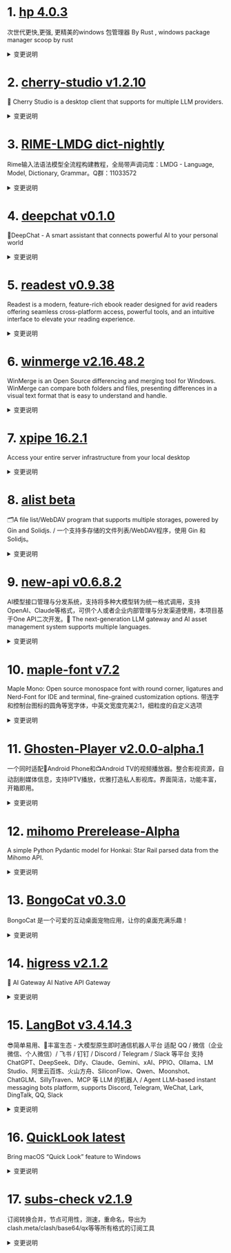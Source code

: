 
# 1. [hp 4.0.3](https://github.com/Super1Windcloud/hp/releases/tag/4.0.3)  
次世代更快,更强, 更精美的windows 包管理器 By Rust , windows package manager scoop by rust 
<details>
<summary>变更说明</summary>

Hp  '4.0.3'  is published, refactored reset command and fix msi install  

</details>

# 2. [cherry-studio v1.2.10](https://github.com/CherryHQ/cherry-studio/releases/tag/v1.2.10)  
🍒 Cherry Studio is a desktop client that supports for multiple LLM providers.
<details>
<summary>变更说明</summary>

### v1.2.10 发布日志

1. **修复**：增强图像生成逻辑、更新API key URL、修正工具调用失败、修复GitHub Copilot模型图像支持。
2. **功能**：允许功能键设为快捷键、优化话题列表切换、增加模型备注功能、支持自动主题模式、基于模型选择启用图像生成。
3. **优化**：简化窗口API定义、改进表单布局、增强高级设置切换功能、优化搜索结果复制按钮。
4. **其他**：添加MCP资源下拉菜单、修复Mcp设置状态错误、细化系统消息处理。

## What's Changed
* feat: Enable image generation in assistant based on model selection  
* feat: Enhance theme management with auto mode support  
* fix: Fix the image support for the GitHub Copilot models  
* fix(MCPSettings): fix mcp setting state error,fix mcp setting save searchKey lose  
* Feat/mcp enhancement  
* feat(MCPService): add method to find PowerShell executable path  
* Add MCP resources dropdown in settings navbar  
* fix(OpenAIProvider): refine system message handling for specific model IDs  
* chore: add grok image alias  
*  Added a "Copy" button next to each search result.  
* fix: update electron-updater patch and refine content-type regex  
* revert: generate image button  
* fix(AppUpdater): update condition for checking available updates  
* refactor: simplify window.api definition  
* fix(MCPService): Tool call failure caused by incorrect tool parameters  
* feat: 增加模型备注功能  
* feat: update theme handling in ConfigManager and WindowService  
* feat(TopicsTab): 简单方式优化话题列表切换卡顿问题  
* style: optimize mcp arg name display layout  
* chore: Update runtime version in VSCode launch configuration  
* fix(McpOAuthClientProvider): update redirect URL  
* feat: 允许功能键(F1-F19)可以被设置为快捷键而不需要修饰键  
* refactor: use the existing hook  
* fix(GeminiProvider): enhance image generation logic and response configuration  

## New Contributors
*  made their first contribution in 
*  made their first contribution in 
*  made their first contribution in 

**Full Changelog**:   

</details>

# 3. [RIME-LMDG dict-nightly](https://github.com/amzxyz/RIME-LMDG/releases/tag/dict-nightly)  
Rime输入法语法模型全流程构建教程，全局带声调词库：LMDG - Language, Model, Dictionary, Grammar。Q群：11033572
<details>
<summary>变更说明</summary>

- `cn_dicts.zip`：最新的中文词库文件。
  

</details>

# 4. [deepchat v0.1.0](https://github.com/ThinkInAIXYZ/deepchat/releases/tag/v0.1.0)  
🐬DeepChat - A smart assistant that connects powerful AI to your personal world
<details>
<summary>变更说明</summary>

## 🚀 DeepChat 0.1.0 正式发布 | 重新定义你的 AI 对话体验！
—— 不再是简单的ChatBot，而是你的自然语言 Agent  工具🌟
#
## ✨ 本次主要更新内容 ✨
#### 重磅更新，语义化工作流，支持MCP Resources 和 Prompts  

从这个版本开始，DeepChat 开始逐渐变成一个 Agent Native 的生产力工具，你可以在输入框中通过 @ 各种 MCP 服务提供的Tools Resources 以及 Prompt，还有你上传的文件，让模型按照你用自然语言编排的流程进行工作，效率大大提升🛫

!

* 完善了目前的快捷键和说明  
* 重构整个调用loop的逻辑，MCP调用更流畅  
* Markdown渲染优化   
* 简易版 dify 知识库检索  
* fastGPT 知识库  
* Update Readme  
* 供应商可以排序了  
* 补充了模型供应商额外的一些设置项  
* 支持了音频文件  
*  支持系统通知  
* Release 0.1.0  


**Full Changelog**: 

🔥 为什么选择 DeepChat？

✅ **商业友好**：基于原版  开源，无任何协议外的额外约束，面向开源。
✅ **开箱即用**：极简配置，即刻开启你的智能对话之旅。
✅ **极致灵活**：自由切换模型，自定义模型源，满足你多样化的对话和探索需求。
✅ **体验绝佳**：LaTeX 公式渲染、代码高亮、Markdown 支持，模型对话从未如此顺畅。
✅ **持续进化**：我们倾听用户反馈，不断迭代更新，为你带来更卓越的 AI 对话体验。

📥 立即体验未来

💬 反馈有礼：欢迎提交你的宝贵建议，加入 VIP 用户社群，与我们一同塑造 DeepChat 的未来！

<img width="400px" src="
  

</details>

# 5. [readest v0.9.38](https://github.com/readest/readest/releases/tag/v0.9.38)  
Readest is a modern, feature-rich ebook reader designed for avid readers offering seamless cross-platform access, powerful tools, and an intuitive interface to elevate your reading experience.
<details>
<summary>变更说明</summary>

## Release Highlight
* Page Turning with Volume Keys: You can now turn pages using your device’s volume buttons
* Expanded English Voices: More English voices are available across all en locales
* Theme Editor: Added a primary color picker for easier customization
* System Fonts: Retrieve system fonts on iOS and Android, with improved font weight and style detection
* Popup Footnotes: Popup footnotes now inherit the book's font for consistent appearance
* Better Text Selection: Preserves text selection anchors when spanning paginated content
* Android Compatibility: Navigation bar auto-hides correctly on Android 10 and below
* Popup Dialogs: Back key now properly dismisses popup dialogs on Android

## What's Changed
* compat: auto hide navigation bar also for Android version below 11  
* fix: don't panic on plugin log initialization error, closes   
* fix: preserve selection anchor when spanning paginated content, closes   
* feat: add more English voices for all en locales, closes   
* feat: add primary color input in theme editor, closes   
* feat: retrieve system fonts on iOS and Android and show font weight variants, closes  and closes   
* feat: add volume keys for page turning, closes   
* fix: intercept back keys to dismiss popup dialogs on Android, closes   
* fix: inherit book fonts for popup footnotes  
* release: version 0.9.38  


**Full Changelog**:   

</details>

# 6. [winmerge v2.16.48.2](https://github.com/WinMerge/winmerge/releases/tag/v2.16.48.2)  
WinMerge is an Open Source differencing and merging tool for Windows. WinMerge can compare both folders and files, presenting differences in a visual text format that is easy to understand and handle.
<details>
<summary>变更说明</summary>

!
#
# WinMerge 2.16.48.2 Release Notes

- [About This Release](#about-this-release)
- [What Is New in 2.16.48.2](#what-is-new-in-216482)
- [What Is New in 2.16.48](#what-is-new-in-21648)
- [What Is New in 2.16.47 beta?](#what-is-new-in-21647-beta)
- [Known issues](#known-issues)

April 2025
#
## About This Release

This is a WinMerge 2.16.48.2 stable release.
This release replaces earlier WinMerge stable releases as a recommended release.

Please submit bug reports to our bug-tracker.
#
## What Is New in 2.16.48.2
#
### Installer

- BugFix: Installing as "NT Authority/SYSTEM" does not work on some langauges. (, )
#
## What Is New in 2.16.48
#
### General

- BugFix: Setting the toolbar icons to "Extra Large" cannot save the settings.
    
- FR: Add `Ctrl+,` keyboard shortcut to open Options dialog box 
- Update Merge.rc (PR )
#
### File compare

 - BugFix: [BUG} Phantom line added when identical blocks of text pasted
     
 - BugFix: Fixed crash when quitting WinMerge while the search dialog is open
 - Syntax/Pascal: Add initialization and finalization (PR )
 - Syntax/Pascal: Support multiline strings (PR )
#
### Folder compare

- BugFix: Unable to compare files with zero mtime using
    "Modified Date and Size" 
- BugFix: Windows7 Winmerge v2.16.46.0 crash prone 
    ( WinMerge crashes after successfully deleting files.) 
#
### Webpage compare

 - BugFix: Fixed an issue where comparisons could fail when tab characters
     were present.
 - BugFix: Fixed incorrect line wrapping in certain HTML elements.
 - BugFix: Fixed an issue where differences within \<pre\> elements could appear
     concatenated instead of on separate lines.
#
### Plugins

 - BugFix: ApacheTika and PlantUML plugins: Fixed issue where no error message
     was displayed when execution failed 
 - BugFix: ApacheTika plugin: Fixed failure to run when the filename contained 
     non-alphanumeric characters (now uses the short filename instead) 
 - AIConvertText plugin: Added models gpt-4.1, gpt-4.1-mini, and gpt-4.1-nano
#
### Translations

- Translation updates:
  - Brazilian (PR ,,)
  - Chinese Simplified (PR ,)
  - Corsican (PR )
  - French (PR )
  - Hungarian (PR ,,)
  - Italian (PR ,,)
  - Japanese
  - Lithuanian (PR )
#
## What Is New in 2.16.47 Beta
#
### General

- BugFix: /inifile won't work with root directory 
- BugFix: "Another application has updated" message when window is deactivated
    
- Reduced flickering of title bar buttons and the status bar.
- Rewrite English.pot, add JXL image extension (PR )
- Add Output Pane for Logs and Messages (PR )
#
### File compare

- BugFix: Fixed an issue where $ in regular expressions in Substitution filters
    didn't work correctly with "Ignore carriage return differences" enabled.
    
- BugFix: Syntax highlighting of Python multiline strings failed on lines > 1
    
- BugFix: Fixed an issue where "&" appeared as an underline in the status bar
    when using both Unpacker and Prediffer plugins.
- BugFix: Sync Codepage Settings on Options and Diff Window 
- Update C syntax highlighting keyword list. (PR )
#
### Image compare

- Rewrite English.pot, add JXL image extension (PR )
#
### Options dialog

- BugFix: Fixed an issue where ShellExtensionU.dll was not properly
    unregistered when clicking the Unregister shell extension button in the
    Shell Integration options. 
- Modify the "Options (Compare > Image)" dialog. (PR )
#
### Color schemes

- Add Visual Studio Dark color scheme (PR )
- Twilight - new dark theme (PR )
#
### Installer

- BugFix: Context menu not working if installed from non-elevated (non admin)
    user on win 10 x64  (PR )
#
### Manual

- Help pages -> Appendix A. Shortcut keys 
#
### Translations

- Translation updates:
  - Brazilian (PR ,,)
  - Chinese Simplified (PR ) 
  - Corsican (PR ,)
  - Hebrew (PR )
  - Italian (PR ,)
  - Japanese
  - Polish (PR )
  - Portuguese (PR ,)
  - Swedish (PR )
  - Turkish (PR )
#
### Internals

- BugFix: Fix build in VS2022 17.13.0 (PR )
- BugFix: Use zopflipng to reduce size of splash.png (PR )
- README major update, Twilight theme minor edit (PR )
#
## Known issues

 - Pressing OK in the Options window while the INI file specified by /inifile is open for comparison in WinMerge may corrupt the file. 
 - Suggestion to make the result of image comparison more reliable (391)
 - Crashes when comparing large files 
 - Very slow to compare significantly different directories 
 - Vertical scrollbar breaks after pasting text 


------------------------------
### What's Changed

* Update Corsican translation for 2.16.47  
* Add Visual Studio Dark color scheme  
* Turkish translation update 2.16.46  
* Fix issue : Context menu not working if installed from non-elevated (non admin) user on win 10 x64  
* Fix build in VS2022 17.13.0  
* Use zopflipng to reduce size of splash.png  
* Update Portuguese.po  
* Modify the "Options (Compare > Image)" dialog.  
* Update C syntax highlighting keyword list.  
* Fix typo in Polish translation  
* Hebrew Translation Added  
* Update Brazilian.islu  
* Update corsican.islu for 2.16.47  
* Hans Eriksson updated the Swedish translation  
* Rewrite English.pot, add JXL image extension  
* Update Brazilian.po  
* Italian language update  
* Update Portuguese.po  
* Twilight - new dark theme  
* README major update, Twilight theme minor edit  
* Update Brazilian.po  
* update zh-cn translation  
* Add Output Pane for Logs and Messages  

* Update Hungarian.po  
* Italian language update  
* Update Brazilian.po  
* Update of Lithuanian translation  
* update zh-cn translation  
* Update Merge.rc  
* Update Hungarian.po  
* Update Brazilian.po  
* Update French.po  
* Update Russian.po  
* Syntax/Pascal: Add initialization and finalization  
* Syntax/Pascal: Support multiline strings  
* Update Corsican translation for 2.16.48  
* Itlian language update  
* Update Hungarian.po  
* Update Brazilian.po  
* Update of Lithuanian translation  
* update zh-cn translation  
* Italian language update  
* Syntax/Pascal: Support multiline strings  
#
## New Contributors
*  made their first contribution in 
*  made their first contribution in 
*  made their first contribution in 
*  made their first contribution in 

**Full Changelog**:   

</details>

# 7. [xpipe 16.2.1](https://github.com/xpipe-io/xpipe/releases/tag/16.2.1)  
Access your entire server infrastructure from your local desktop
<details>
<summary>变更说明</summary>

- Fix SSH config parsing failing for some host definitions in 16.2
- Fix docker refresh failing for old docker versions due to the new compose integration
- Fix k8s errors when auto-detecting subconnections when no kubectl context was set


## Downloads

You can find all downloadable artifacts below attached to this release. For installation instructions, see the .

All artifacts are signed by   

</details>

# 8. [alist beta](https://github.com/AlistGo/alist/releases/tag/beta)  
🗂️A file list/WebDAV program that supports multiple storages, powered by Gin and Solidjs. / 一个支持多存储的文件列表/WebDAV程序，使用 Gin 和 Solidjs。
<details>
<summary>变更说明</summary>

### &nbsp;&nbsp;&nbsp;🚀 Features

- Add h2c for http server &nbsp;-&nbsp; by **j2rong4cn** in  
- Add UseLargeThumbnail for 139 &nbsp;-&nbsp; by **bigQY** in  
- **139**:
  - Add option ReportRealSize ( close ) &nbsp;-&nbsp; by **MadDogOwner** and **Copilot** in  and  
- **azure_blob**:
  - Implement GetRootId interface in Addition struct &nbsp;-&nbsp; by **New Future** in  
- **cloudreve**:
  - S3 policy support &nbsp;-&nbsp; by **MadDogOwner** in  
- **doubao**:
  - Support upload ( close ) &nbsp;-&nbsp; by **asdfghjkl** and **Copilot** in  and  
  - Add get_download_info API and download_api option &nbsp;-&nbsp; by **MadDogOwner** in  
- **doubao_share**:
  - Support doubao_share link &nbsp;-&nbsp; by **asdfghjkl** and **anobodys** in  
- **driver**:
  - Add Azure Blob Storage driver &nbsp;-&nbsp; by **New Future** and **Copilot** in  
- **url-tree**:
  - Implement the Put interface to support adding links directly to the UrlTree on the web side &nbsp;-&nbsp; by **Lee CQ** and **Copilot** in  

### &nbsp;&nbsp;&nbsp;🐞 Bug Fixes

- Revert "refactor(net): pass request header" &nbsp;-&nbsp; by **j2rong4cn** in  
- Shebang of entrypoint.sh &nbsp;-&nbsp; by **Mmx** in  
- Remove auth middleware for authn login &nbsp;-&nbsp; by **Mmx** in  
- Prevent guest user from updating profile &nbsp;-&nbsp; by **yoclo** in  
- **115_open**:
  - Add delay in MakeDir function to handle rate limiting &nbsp;-&nbsp; by **Andy Hsu** 
- **139**:
  - Incorrect host &nbsp;-&nbsp; by **Sam- Pan（潘绍森）** and **Copilot** in  
- **aliyundrive_open**:
  - Resolve file duplication issues and improve path handling &nbsp;-&nbsp; by **Yifan Gao** and **Copilot** in  
- **archive**:
  - Unable to preview &nbsp;-&nbsp; by **j2rong4cn** in  
- **baidu_netdisk**:
  - Add another video crack api &nbsp;-&nbsp; by **asdfghjkl** and **anobodys** in  
- **deps**:
  - Update 115-sdk-go to v0.1.5 &nbsp;-&nbsp; by **Andy Hsu** 
- **docker_release**:
  - Avoid duplicate occupation in docker image ( close ) &nbsp;-&nbsp; by **wxnq** in  and  
- **doubao**:
  - Update file size type to int64 &nbsp;-&nbsp; by **MadDogOwner** in  
- **fs**:
  - Remove old target object from cache before updating &nbsp;-&nbsp; by **Yifan Gao** in  
- **ipfs**:
  - Fix problems &nbsp;-&nbsp; by **jerry** in  
- **lanzou**:
  - Remove JavaScript comments from response data &nbsp;-&nbsp; by **MadDogOwner** in  
- **mega**:
  - Use newest file for same filename ( close ) &nbsp;-&nbsp; by **gdm257** in  and  
- **net**:
  - Unexpected write ( close ) &nbsp;-&nbsp; by **j2rong4cn** in  and  
- **netease_music**:
  - Change ListResp size fields from string to int64 &nbsp;-&nbsp; by **MadDogOwner** in  
- **pikpak&pikpak_share**:
  - Update algorithms &nbsp;-&nbsp; by **YangXu** in  
  - Fix WebPackageName &nbsp;-&nbsp; by **Dgs** in  
- **thunder**:
  - Fix login issue ( close ) &nbsp;-&nbsp; by **Dgs** in  and  

### &nbsp;&nbsp;&nbsp;🏎 Performance

- Optimize IO read/write usage &nbsp;-&nbsp; by **j2rong4cn** and **MadDogOwner** in  
- **local**: Avoid duplicate parsing of VideoThumbPos &nbsp;-&nbsp; by **Lin Tianchuan** in  
- **quark_uc&quark_uc_tv**: Native proxy multithreading &nbsp;-&nbsp; by **xiaoQQya** in  

##### &nbsp;&nbsp;&nbsp;&nbsp;  

</details>

# 9. [new-api v0.6.8.2](https://github.com/QuantumNous/new-api/releases/tag/v0.6.8.2)  
AI模型接口管理与分发系统，支持将多种大模型转为统一格式调用，支持OpenAI、Claude等格式，可供个人或者企业内部管理与分发渠道使用，本项目基于One API二次开发。🍥 The next-generation LLM gateway and AI asset management system supports multiple languages.
<details>
<summary>变更说明</summary>

feat: 支持设置环境变量`ERROR_LOG_ENABLED=false`关闭错误日志  

</details>

# 10. [maple-font v7.2](https://github.com/subframe7536/maple-font/releases/tag/v7.2)  
Maple Mono: Open source monospace font with round corner, ligatures and Nerd-Font for IDE and terminal, fine-grained customization options. 带连字和控制台图标的圆角等宽字体，中英文宽度完美2:1，细粒度的自定义选项
<details>
<summary>变更说明</summary>

## Changelog

- Fix issues introduced in  
- add unicodes in IPA extension and Latin extended 

## Download

 | 

If you want to get the font that similar to `JetBrains Mono`, please download the "Normal-Ligature" or "Normal-No-Ligature"

如果你想用的是和 `JetBrains Mono` 相近的字体，请下载 "Normal-Ligature" 或者 "Normal-No-Ligature"

If you don't want to choose, please download 

懒人首选下载

| Format   | Ligature (default)                                                                                     | No-Ligature                                                                                                | Normal-Ligature                                                                                                    | Normal-No-Ligature                                                                                                     |
| -------- | ------------------------------------------------------------------------------------------------------ | ---------------------------------------------------------------------------------------------------------- | ------------------------------------------------------------------------------------------------------------------ | ---------------------------------------------------------------------------------------------------------------------- |
| Variable |                                                      |                                                        |                                                            |                                                              |
| TTF      |       |       |       |       |
| OTF      |                                                           |                                                             |                                                                 |                                                                   |
| WOFF2    |                                                         |                                                           |                                                               |                                                                 |
| NF       |         |         |         |         |
| CN       |         |         |         |         |
| NF-CN    |   |   |   |   |  

</details>

# 11. [Ghosten-Player v2.0.0-alpha.1](https://github.com/GhostenEditor/Ghosten-Player/releases/tag/v2.0.0-alpha.1)  
一个同时适配📱Android Phone和📺Android TV的视频播放器。整合影视资源，自动刮削媒体信息，支持IPTV播放，优雅打造私人影视库。界面简洁，功能丰富，开箱即用。
<details>
<summary>变更说明</summary>

> [!WARNING]
> 预览版功能不稳定，谨慎更新

> 如果项目对您有帮助，就请给颗吧。
> QQ群 1033449405

## 🎉New Features

1. TV端更新至2.0.0

## 🐞Bug Fixed

1. IPTV 的EPG现支持gzip解压缩 

## 🚀 Improvement

1. 提升http请求传输速度

## What's Changed
* build(deps): bump provider from 6.1.2 to 6.1.4  
* build(deps): bump volume_controller from 3.3.1 to 3.3.3  
* build(deps): bump shared_preferences from 2.5.2 to 2.5.3  
* Releases/v2.0.0 alpha.1  

## New Contributors
*  made their first contribution in 

**Full Changelog**:   

</details>

# 12. [mihomo Prerelease-Alpha](https://github.com/MetaCubeX/mihomo/releases/tag/Prerelease-Alpha)  
A simple Python Pydantic model for Honkai: Star Rail parsed data from the Mihomo API.
<details>
<summary>变更说明</summary>

Release created at  Thu May  1 12:42:49 CST 2025
Synchronize Alpha branch code updates, keeping only the latest version
<br>



  

</details>

# 13. [BongoCat v0.3.0](https://github.com/ayangweb/BongoCat/releases/tag/v0.3.0)  
BongoCat 是一个可爱的互动桌面宠物应用，让你的桌面充满乐趣！
<details>
<summary>变更说明</summary>

### &nbsp;&nbsp;&nbsp;🚀 Features

- 区分左右两侧的 `Shift`、`Ctrl`、`Alt` 键 &nbsp;-&nbsp;   
- 全新升级偏好设置 UI &nbsp;-&nbsp;   
- 新增「通用设置 > 应用设置 > 开机自启动」配置项 &nbsp;-&nbsp;   
- 支持通过右键菜单快捷操作猫猫 &nbsp;-&nbsp;   

### &nbsp;&nbsp;&nbsp;🐞 Bug Fixes

- 修复 macOS 上鼠标按下后无法跟踪移动的问题 &nbsp;-&nbsp;   
- 修复了重启后穿透效果失效的问题 &nbsp;-&nbsp;   
- 修复更新进度显示为 NaN 的问题 &nbsp;-&nbsp;   
- 修复部分电脑上窗口持续缩小的问题 &nbsp;-&nbsp;   

##### &nbsp;&nbsp;&nbsp;&nbsp;  

</details>

# 14. [higress v2.1.2](https://github.com/alibaba/higress/releases/tag/v2.1.2)  
🤖 AI Gateway AI Native API Gateway
<details>
<summary>变更说明</summary>

## What's Changed
* feat:Getting MatchLabels dynamically via gatewaySelectorKey/Value   
* fix: update module replacements  
* feat: optimize elasticsearch ai-search plugin and update related docs"  
* feat: Support extracting model argument from body in multipart/form-data format  
* update mcp descriptions  
* feat(ai-proxy): support Amazon Bedrock  
* update github & e2bdev mcp descriptions  
* test: add test for /pkg/ingress/kube/common  
* add mcp yuque descriptions  
* fix: ai_data_masking add compatibility handling for non-compliant API response structures  
* fix: Refactor MCP Server into MCP Session and MCP Server  
* feat : support mcp server auto discovery for nacos registry  
* Update helm translated README.zh.md  
* fix : when nacos push empty service instance list, should skip generate  
* fix: make mcp server redis client config based  
* When the service source type is nacos3, if mcpserver is turned off, then the discovery mechanism of nacos2 will be enabled  
* add: add mcp-context7 descriptions  

## New Contributors
*  made their first contribution in 
*  made their first contribution in 
*  made their first contribution in 
*  made their first contribution in 
*  made their first contribution in 

**Full Changelog**:   

</details>

# 15. [LangBot v3.4.14.3](https://github.com/RockChinQ/LangBot/releases/tag/v3.4.14.3)  
😎简单易用、🧩丰富生态 - 大模型原生即时通信机器人平台 适配 QQ / 微信（企业微信、个人微信）/ 飞书 / 钉钉 / Discord / Telegram / Slack 等平台 支持 ChatGPT、DeepSeek、Dify、Claude、Gemini、xAI、PPIO、Ollama、LM Studio、阿里云百炼、火山方舟、SiliconFlow、Qwen、Moonshot、ChatGLM、SillyTraven、MCP 等 LLM 的机器人 / Agent LLM-based instant messaging bots platform, supports Discord, Telegram, WeChat, Lark, DingTalk, QQ, Slack
<details>
<summary>变更说明</summary>

## What's Changed
* 优化了处理语音消息和群聊图片消息，增加了发送语音消息（只能发送silk格式语音文件链接）和转发链接消息  
* Update README_EN.md  
* feat(gewechat): 优化了代码结构+fix群聊艾特逻辑，新增消息类型  
* fix: image couldn't be sent in lark  
* fix: access_token problems in wecomcs  
* feat(gewechat): 重构target2yiri代码+引用消息展开  
* chore: release v3.4.14.3  

## New Contributors
*  made their first contribution in 

**Full Changelog**:   

</details>

# 16. [QuickLook latest](https://github.com/QL-Win/QuickLook/releases/tag/latest)  
Bring macOS “Quick Look” feature to Windows
<details>
<summary>变更说明</summary>

  

</details>

# 17. [subs-check v2.1.9](https://github.com/beck-8/subs-check/releases/tag/v2.1.9)  
订阅转换合并，节点可用性，测速，重命名，导出为clash.meta/clash/base64/qx等等所有格式的订阅工具
<details>
<summary>变更说明</summary>

## Changelog
* d99a729d3e0d9f3ab2cef528c57cecd73d970d05 fix: 修复hy up/down 
* f710c2fa51dc631f3d30e34c52eb2235b0f37ea8 op: webui支持查看密钥
* 671a361aaf472927da51e5386216189c3b561910 op: 调整获取订阅并发&&调整超时时间

  

</details>

